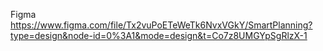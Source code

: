 Figma
https://www.figma.com/file/Tx2vuPoETeWeTk6NvxVGkY/SmartPlanning?type=design&node-id=0%3A1&mode=design&t=Co7z8UMGYpSgRlzX-1
